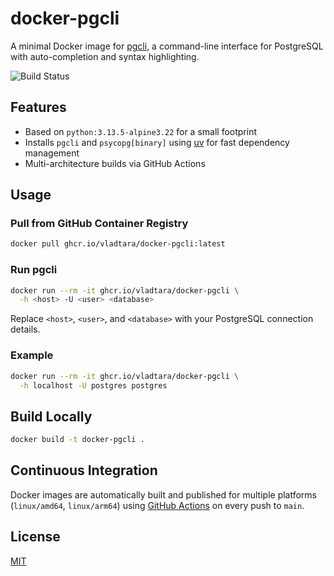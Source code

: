 # docker-pgcli

A minimal Docker image for [pgcli](https://www.pgcli.com/), a command-line interface for PostgreSQL with auto-completion and syntax highlighting.

![Build Status](https://github.com/vladtara/docker-pgcli/actions/workflows/docker-publish.yml/badge.svg)

## Features

- Based on `python:3.13.5-alpine3.22` for a small footprint
- Installs `pgcli` and `psycopg[binary]` using [uv](https://github.com/astral-sh/uv) for fast dependency management
- Multi-architecture builds via GitHub Actions

## Usage

### Pull from GitHub Container Registry

```sh
docker pull ghcr.io/vladtara/docker-pgcli:latest
```

### Run pgcli

```sh
docker run --rm -it ghcr.io/vladtara/docker-pgcli \
  -h <host> -U <user> <database>
```

Replace `<host>`, `<user>`, and `<database>` with your PostgreSQL connection details.

### Example

```sh
docker run --rm -it ghcr.io/vladtara/docker-pgcli \
  -h localhost -U postgres postgres
```

## Build Locally

```sh
docker build -t docker-pgcli .
```

## Continuous Integration

Docker images are automatically built and published for multiple platforms (`linux/amd64`, `linux/arm64`) using [GitHub Actions](.github/workflows/docker-publish.yml) on every push to `main`.

## License

[MIT](LICENSE)
